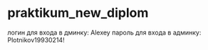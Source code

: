 # praktikum_new_diplom

логин для входа в дминку: Alexey
пароль для входа в админку: Plotnikov19930214!
